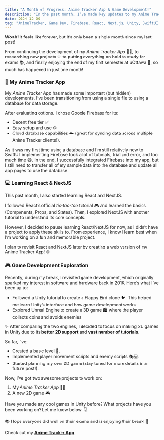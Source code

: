 ```yaml
---
title: "A Month of Progress: Anime Tracker App & Game Development!"
description: "In the past month, I’ve made key updates to my Anime Tracker App using Firebase, started learning React/NextJS, and dove back into game development with Unity and Unreal Engine."
date: 2024-12-30
tag: "AnimeTracker, Game Dev, Firebase, React, Next.js, Unity, SwiftUI, Tutorials"
---
```


**Woah!** It feels like forever, but it’s only been a single month since my last post!

From continuing the development of my *Anime Tracker App* 🎥📱, to researching new projects 💡, to putting everything on hold to study for exams 📚, and finally enjoying the end of my first semester at uOttawa 🎉, so much has happened in just one month!

### 🚀 My Anime Tracker App
My *Anime Tracker App* has made some important (but hidden) developments. I’ve been transitioning from using a single file to using a database for data storage.

After evaluating options, I chose Google Firebase for its:
- Decent free tier ✅
- Easy setup and use ⚙️
- Cloud database capabilities ☁️ (great for syncing data across multiple Anime Tracker clients!).

As it was my first time using a database and I’m still relatively new to SwiftUI, implementing Firebase took a lot of tutorials, trial and error, and too much time 😅. In the end, I successfully integrated Firebase into my app, but I still need to transfer all of my sample data into the database and update all app pages to use the database.

### 💻 Learning React & NextJS
This past month, I also started learning React and NextJS.

I followed React’s official *tic-tac-toe* tutorial 🎮 and learned the basics (Components, Props, and States). Then, I explored NextJS with another tutorial to understand its core concepts.

However, I decided to pause learning React/NextJS for now, as I didn’t have a project to apply these skills to. From experience, I know I learn best when I’m working on a fun and memorable project.

I plan to revisit React and NextJS later by creating a web version of my Anime Tracker App! 🌐

### 🎮 Game Development Exploration
Recently, during my break, I revisited game development, which originally sparked my interest in software and hardware back in 2016. Here’s what I’ve been up to:
- Followed a Unity tutorial to create a Flappy Bird clone 🐦. This helped me learn Unity’s interface and how game development works.
- Explored Unreal Engine to create a 3D game 🏙️ where the player collects coins and avoids enemies.

✨ After comparing the two engines, I decided to focus on making 2D games in Unity due to its **better 2D support** and **vast number of tutorials**.

So far, I’ve:
- Created a basic level 🎨.
- Implemented player movement scripts and enemy scripts 🎭💻.
- Started planning my own 2D game (stay tuned for more details in a future post!).

Now, I’ve got two awesome projects to work on:
1. My *Anime Tracker App* 📱🎥
2. A new 2D game 🎮

Have you made any cool games in Unity before? What projects have you been working on? Let me know below! 👇

📚 Hope everyone did well on their exams and is enjoying their break! 🌟

Check out my **[Anime Tracker App ](https://github.com/TheBossT910/AnimeTracker)**
